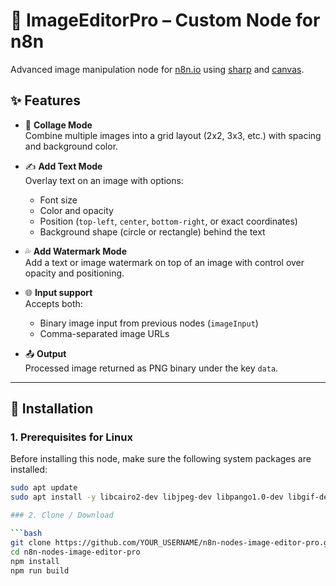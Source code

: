 # 📸 ImageEditorPro – Custom Node for n8n

Advanced image manipulation node for [n8n.io](https://n8n.io) using [sharp](https://sharp.pixelplumbing.com/) and [canvas](https://github.com/Automattic/node-canvas).

## ✨ Features

- 🧩 **Collage Mode**  
  Combine multiple images into a grid layout (2x2, 3x3, etc.) with spacing and background color.

- ✍️ **Add Text Mode**  
  Overlay text on an image with options:
  - Font size
  - Color and opacity
  - Position (`top-left`, `center`, `bottom-right`, or exact coordinates)
  - Background shape (circle or rectangle) behind the text

- 💦 **Add Watermark Mode**  
  Add a text or image watermark on top of an image with control over opacity and positioning.

- 🌐 **Input support**  
  Accepts both:
  - Binary image input from previous nodes (`imageInput`)
  - Comma-separated image URLs

- 📤 **Output**  
  Processed image returned as PNG binary under the key `data`.

---

## 🚀 Installation

### 1. Prerequisites for Linux

Before installing this node, make sure the following system packages are installed:

```bash
sudo apt update
sudo apt install -y libcairo2-dev libjpeg-dev libpango1.0-dev libgif-dev build-essential g++

### 2. Clone / Download

```bash
git clone https://github.com/YOUR_USERNAME/n8n-nodes-image-editor-pro.git
cd n8n-nodes-image-editor-pro
npm install
npm run build

